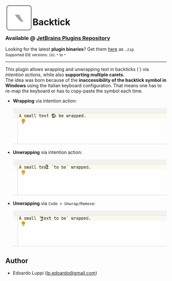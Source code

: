 <img align="left" width="85" height="85" src="https://raw.githubusercontent.com/lppedd/idea-backtick/master/images/idea_backtick_logo.png" alt="Plugin logo">

# Backtick

### Available @ [JetBrains Plugins Repository][2]

Looking for the latest **plugin binaries**? Get them [here][1] as `.zip`  
<small>Supported IDE versions: `192.*` to `*`</small> 

-----

This plugin allows wrapping and unwrapping text in backticks (`) via _intention actions_, while also **supporting multiple carets.**  
The idea was born because of the **inaccessibility of the backtick symbol in Windows** using the Italian keyboard configuration. That means one has to re-map the keyboard or has to copy-paste the symbol each time.

- **Wrapping** via intention action:

  <img src="https://raw.githubusercontent.com/lppedd/idea-backtick/master/images/wrap_intention_example.gif" alt="Usage example">
  
- **Unwrapping** via intention action:

  <img src="https://raw.githubusercontent.com/lppedd/idea-backtick/master/images/unwrap_intention_example.gif" alt="Usage example">

- **Unwrapping** via `Code > Unwrap/Remove`:

  <img src="https://raw.githubusercontent.com/lppedd/idea-backtick/master/images/unwrap_cur_example.gif" alt="Usage example">

## Author

 - Edoardo Luppi (<lp.edoardo@gmail.com>)

[1]: https://github.com/lppedd/idea-backtick/releases
[2]: https://plugins.jetbrains.com/plugin/13817-backtick
